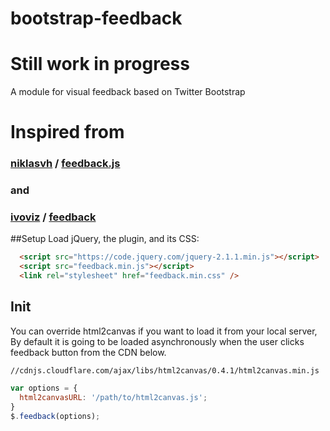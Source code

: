 bootstrap-feedback
==================

# Still work in progress

A module for visual feedback based on Twitter Bootstrap

# Inspired from

### [niklasvh](nk) /  [feedback.js](fbjs)
  [nk]: https://github.com/niklasvh  "Optional Title Here"
  [fbjs]: https://github.com/niklasvh/feedback.js

### and

### [ivoviz](iv) / [feedback](fb)
  [iv]: http://github.com/ivoviz
  [fb]: http://ivoviz.github.io/feedback/

##Setup
Load jQuery, the plugin, and its CSS:
```html
  <script src="https://code.jquery.com/jquery-2.1.1.min.js"></script>
  <script src="feedback.min.js"></script>
  <link rel="stylesheet" href="feedback.min.css" />
```


## Init
You can override html2canvas if you want to load it from your local server,
By default it is going to be loaded asynchronously when the user clicks feedback
button from the CDN below.
```
//cdnjs.cloudflare.com/ajax/libs/html2canvas/0.4.1/html2canvas.min.js
```

```js
var options = {
  html2canvasURL: '/path/to/html2canvas.js';
}
$.feedback(options);
```
